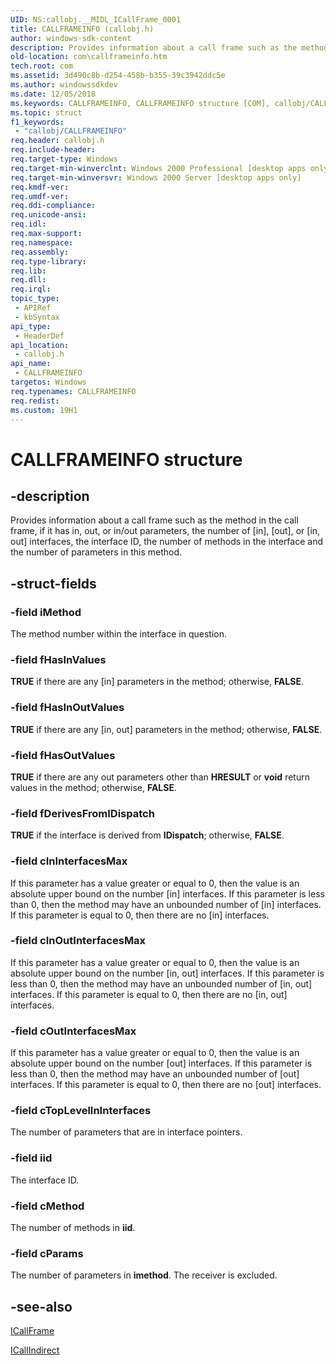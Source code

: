 ```yaml
---
UID: NS:callobj.__MIDL_ICallFrame_0001
title: CALLFRAMEINFO (callobj.h)
author: windows-sdk-content
description: Provides information about a call frame such as the method in the call frame, if it has in, out, or in/out parameters, the number of [in], [out], or [in, out] interfaces, the interface ID, the number of methods in the interface and the number of parameters in this method.
old-location: com\callframeinfo.htm
tech.root: com
ms.assetid: 3d490c8b-d254-458b-b355-39c3942ddc5e
ms.author: windowssdkdev
ms.date: 12/05/2018
ms.keywords: CALLFRAMEINFO, CALLFRAMEINFO structure [COM], callobj/CALLFRAMEINFO, com.callframeinfo
ms.topic: struct
f1_keywords: 
 - "callobj/CALLFRAMEINFO"
req.header: callobj.h
req.include-header: 
req.target-type: Windows
req.target-min-winverclnt: Windows 2000 Professional [desktop apps only]
req.target-min-winversvr: Windows 2000 Server [desktop apps only]
req.kmdf-ver: 
req.umdf-ver: 
req.ddi-compliance: 
req.unicode-ansi: 
req.idl: 
req.max-support: 
req.namespace: 
req.assembly: 
req.type-library: 
req.lib: 
req.dll: 
req.irql: 
topic_type:
 - APIRef
 - kbSyntax
api_type:
 - HeaderDef
api_location:
 - callobj.h
api_name:
 - CALLFRAMEINFO
targetos: Windows
req.typenames: CALLFRAMEINFO
req.redist: 
ms.custom: 19H1
---
```


# CALLFRAMEINFO structure


## -description


Provides information about a call frame such as the method in the call frame, if it has in, out, or in/out parameters, the number of [in], [out], or [in, out] interfaces, the interface ID, the number of methods in the interface and the number of parameters in this method.


## -struct-fields




### -field iMethod

The method number within the interface in question.


### -field fHasInValues

<b>TRUE</b> if there are any [in] parameters in the method; otherwise, <b>FALSE</b>.


### -field fHasInOutValues

<b>TRUE</b> if there are any [in, out] parameters in the method; otherwise, <b>FALSE</b>.


### -field fHasOutValues

<b>TRUE</b> if there are any out parameters other than <b>HRESULT</b> or <b>void</b> return values in the method; otherwise, <b>FALSE</b>.


### -field fDerivesFromIDispatch

<b>TRUE</b> if the interface is derived from <b>IDispatch</b>; otherwise, <b>FALSE</b>.


### -field cInInterfacesMax

If this parameter has a value greater or equal to 0, then the value is an absolute upper bound on the number [in] interfaces. If this parameter is less than 0, then the method may have an unbounded number of [in] interfaces. If this parameter is equal to 0, then there are no [in] interfaces. 


### -field cInOutInterfacesMax

If this parameter has a value greater or equal to 0, then the value is an absolute upper bound on the number [in, out] interfaces. If this parameter is less than 0, then the method may have an unbounded number of [in, out] interfaces. If this parameter is equal to 0, then there are no [in, out] interfaces. 


### -field cOutInterfacesMax

If this parameter has a value greater or equal to 0, then the value is an absolute upper bound on the number [out] interfaces. If this parameter is less than 0, then the method may have an unbounded number of [out] interfaces. If this parameter is equal to 0, then there are no [out] interfaces.


### -field cTopLevelInInterfaces

The number of parameters that are in interface pointers.


### -field iid

The interface ID.


### -field cMethod

The number of methods in <b>iid</b>.


### -field cParams

The number of parameters in <b>imethod</b>. The receiver is excluded.


## -see-also




<a href="https://docs.microsoft.com/windows/desktop/api/callobj/nn-callobj-icallframe">ICallFrame</a>



<a href="https://docs.microsoft.com/windows/desktop/api/callobj/nn-callobj-icallindirect">ICallIndirect</a>
 

 

